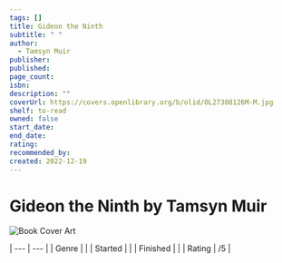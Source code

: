 ```yaml
---
tags: []
title: Gideon the Ninth
subtitle: " "
author:
  - Tamsyn Muir
publisher: 
published: 
page_count: 
isbn: 
description: ""
coverUrl: https://covers.openlibrary.org/b/olid/OL27308126M-M.jpg
shelf: to-read
owned: false
start_date: 
end_date: 
rating: 
recommended_by: 
created: 2022-12-19
---
```


# Gideon the Ninth by Tamsyn Muir

![Book Cover Art](https://covers.openlibrary.org/b/olid/OL27308126M-M.jpg)


| --- | --- |
| Genre |  |
| Started |  |
| Finished |  |
| Rating | /5 |

